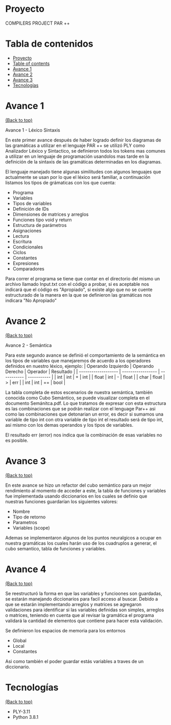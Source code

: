 # Proyecto
COMPILERS PROJECT PAR ++

# Tabla de contenidos

- [Proyecto](#proyecto)
- [Table of contents](#tabla-de-contenidos)
- [Avance 1](#avance1)
- [Avance 2](#avance2)
- [Avance 3](#avance3)
- [Tecnologías](#tecnologías)

# Avance 1
[(Back to top)](#tabla-de-contenidos)

Avance 1 - Léxico Sintaxis

En este primer avance después de haber logrado definir los diagramas de las gramáticas a utilizar en el lenguaje PAR ++ se utilizó PLY como Analizador Léxico y Sintactico, se definieron todos los tokens mas comunes a utilizar en un lenguaje de programación usandolos mas tarde en la definición de la sintaxis de las gramáticas determinadas en los diagramas.

El lenguaje manejado tiene algunas similitudes con algunos lenguajes que actualmente se usan por lo que el léxico será familiar, a continuación listamos los tipos de grámaticas con los que cuenta:
 - Programa
 - Variables
 - Tipos de variables
 - Definición de IDs
 - Dimensiones de matrices y arreglos
 - Funciones tipo void y return
 - Estructura de parámetros
 - Asignaciones
 - Lectura
 - Escritura
 - Condicionales
 - Ciclos
 - Constantes
 - Expresiones
 - Comparadores

Para correr el programa se tiene que contar en el directorio del mismo un archivo llamado Input.txt con el código a probar, si es aceptable nos indicará que el código es "Apropiado", si existe algo que no se cuente estructurado de la manera en la que se definieron las gramáticas nos indicara "No Apropiado"
# Avance 2
[(Back to top)](#tabla-de-contenidos)

Avance 2 - Semántica

Para este segundo avance se definió el comportamiento de la semántica en los tipos de variables que manejaremos de acuerdo a los operadores definidos en nuestro léxico, ejemplo:
| Operando Izquierdo  | Operando Derecho  |  Operador   |  Resultado  |
| ------------------- | ----------------- | ----------- | ----------- |
|        int          |       int         |      +      |      int    |
|        float        |       int         |      -      |      float  |
|        char         |       float       |      >      |      err    |
|        int          |       int         |      ==     |      bool   |
 
      
La tabla completa de estos escenarios de nuestra semántica, también conocida como Cubo Semántico,  se puede visualizar completa en el documento Semánitca.pdf. 
Lo que tratamos de expresar con esta estructura es las combinaciones que se podrán realizar con el lenguage Par++ asi como las combinaciones que detonarian un error, es decir si sumamos una variable de tipo int con otra variable de tipo int el resultado será de tipo int, asi mismo con los demas operandos y los tipos de variables.

El resultado err (error) nos indica que la combinación de esas variables no es posible.  

# Avance 3
[(Back to top)](#tabla-de-contenidos)

En este avance se hizo un refactor del cubo semántico para un mejor rendimiento al momento de acceder a este, la tabla de funciones y variables fue implementada usando diccionarios en los cuales se definio que nuestras funciones guardarían los siguientes valores:

- Nombre
- Tipo de retorno
- Parametros
- Variables (scope)

Ademas se implementaron algunos de los puntos neuralgicos a ocupar en nuestra gramáticas los cuales harán uso de los cuadruplos a generar, el cubo semantico, tabla de funciones y variables. 

# Avance 4
[(Back to top)](#tabla-de-contenidos)

 Se reestructuró la forma en que las variables y funcioones son guardadas, se estarán manejando diccionarios para facil acceso al buscar.
 Debido a que se estarán implementando arreglos y matrices se agregaron validaciones para identificar si las variables definidas son simples, arreglos o matrices, teniendo en cuenta que al revisar la gramática el programa validará la cantidad de elementos que contiene para hacer esta validación.
 
 Se definieron los espacios de memoria para los entornos
 
- Global
- Local
- Constantes

Asi como también el poder guardar estás variables a traves de un diccionario.


# Tecnologías
[(Back to top)](#tabla-de-contenidos)

- PLY-3.11
- Python 3.8.1
